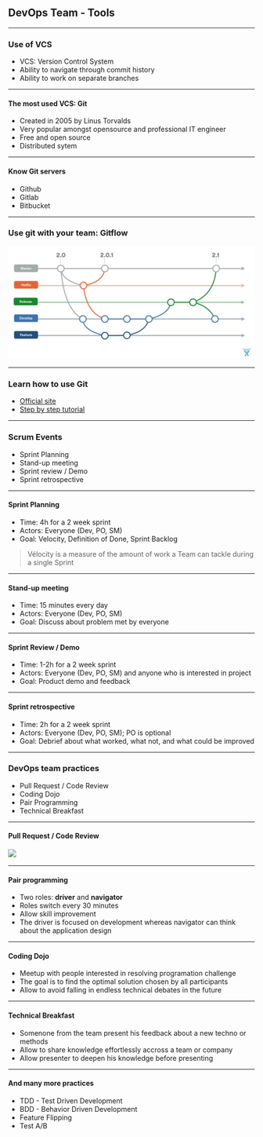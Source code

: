 ## DevOps Team - Tools

----

### Use of VCS

* VCS: Version Control System
* Ability to navigate through commit history
* Ability to work on separate branches

----

#### The most used VCS: Git

* Created in 2005 by Linus Torvalds
* Very popular amongst opensource and professional IT engineer
* Free and open source
* Distributed sytem

----

#### Know Git servers

* Github
* Gitlab
* Bitbucket

----

### Use git with your team: Gitflow
<img src="images/gitflow.png" style="background:none; border:none; box-shadow:none;"/>

----

### Learn how to use Git

* [Official site](https://git-scm.com/book/en/v2)
* [Step by step tutorial](https://www.atlassian.com/git/tutorials/what-is-git)

----

### Scrum Events

* Sprint Planning
* Stand-up meeting
* Sprint review / Demo
* Sprint retrospective

----

#### Sprint Planning

* Time: 4h for a 2 week sprint
* Actors: Everyone (Dev, PO, SM)
* Goal: Velocity, Definition of Done, Sprint Backlog

> Vélocity is a measure of the amount of work a Team can tackle during a single Sprint

----

#### Stand-up meeting

* Time: 15 minutes every day
* Actors: Everyone (Dev, PO, SM)
* Goal: Discuss about problem met by everyone

----

#### Sprint Review / Demo

* Time: 1-2h for a 2 week sprint
* Actors: Everyone (Dev, PO, SM) and anyone who is interested in project
* Goal: Product demo and feedback

----

#### Sprint retrospective

* Time: 2h for a 2 week sprint
* Actors: Everyone (Dev, PO, SM); PO is optional
* Goal: Debrief about what worked, what not, and what could be improved

----

### DevOps team practices

* Pull Request / Code Review
* Coding Dojo
* Pair Programming
* Technical Breakfast

----

#### Pull Request / Code Review
<img src="images/pull-request.png" style="background:none; border:none; box-shadow:none;"/>

----

#### Pair programming

* Two roles: **driver** and **navigator**
* Roles switch every 30 minutes
* Allow skill improvement 
* The driver is focused on development whereas navigator can think about the application design

----

#### Coding Dojo

* Meetup with people interested in resolving programation challenge
* The goal is to find the optimal solution chosen by all participants
* Allow to avoid falling in endless technical debates in the future

----

#### Technical Breakfast

* Somenone from the team present his feedback about a new techno or methods
* Allow to share knowledge effortlessly accross a team or company
* Allow presenter to deepen his knowledge before presenting

----

#### And many more practices

* TDD - Test Driven Development
* BDD - Behavior Driven Development
* Feature Flipping
* Test A/B
